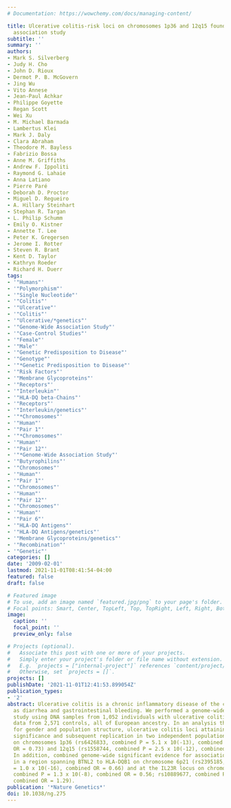 ```yaml
---
# Documentation: https://wowchemy.com/docs/managing-content/

title: Ulcerative colitis-risk loci on chromosomes 1p36 and 12q15 found by genome-wide
  association study
subtitle: ''
summary: ''
authors:
- Mark S. Silverberg
- Judy H. Cho
- John D. Rioux
- Dermot P. B. McGovern
- Jing Wu
- Vito Annese
- Jean-Paul Achkar
- Philippe Goyette
- Regan Scott
- Wei Xu
- M. Michael Barmada
- Lambertus Klei
- Mark J. Daly
- Clara Abraham
- Theodore M. Bayless
- Fabrizio Bossa
- Anne M. Griffiths
- Andrew F. Ippoliti
- Raymond G. Lahaie
- Anna Latiano
- Pierre Paré
- Deborah D. Proctor
- Miguel D. Regueiro
- A. Hillary Steinhart
- Stephan R. Targan
- L. Philip Schumm
- Emily O. Kistner
- Annette T. Lee
- Peter K. Gregersen
- Jerome I. Rotter
- Steven R. Brant
- Kent D. Taylor
- Kathryn Roeder
- Richard H. Duerr
tags:
- '"Humans"'
- '"Polymorphism"'
- '"Single Nucleotide"'
- '"Colitis"'
- '"Ulcerative"'
- '"Colitis"'
- '"Ulcerative/*genetics"'
- '"Genome-Wide Association Study"'
- '"Case-Control Studies"'
- '"Female"'
- '"Male"'
- '"Genetic Predisposition to Disease"'
- '"Genotype"'
- '"*Genetic Predisposition to Disease"'
- '"Risk Factors"'
- '"Membrane Glycoproteins"'
- '"Receptors"'
- '"Interleukin"'
- '"HLA-DQ beta-Chains"'
- '"Receptors"'
- '"Interleukin/genetics"'
- '"*Chromosomes"'
- '"Human"'
- '"Pair 1"'
- '"*Chromosomes"'
- '"Human"'
- '"Pair 12"'
- '"*Genome-Wide Association Study"'
- '"Butyrophilins"'
- '"Chromosomes"'
- '"Human"'
- '"Pair 1"'
- '"Chromosomes"'
- '"Human"'
- '"Pair 12"'
- '"Chromosomes"'
- '"Human"'
- '"Pair 6"'
- '"HLA-DQ Antigens"'
- '"HLA-DQ Antigens/genetics"'
- '"Membrane Glycoproteins/genetics"'
- '"Recombination"'
- '"Genetic"'
categories: []
date: '2009-02-01'
lastmod: 2021-11-01T08:41:54-04:00
featured: false
draft: false

# Featured image
# To use, add an image named `featured.jpg/png` to your page's folder.
# Focal points: Smart, Center, TopLeft, Top, TopRight, Left, Right, BottomLeft, Bottom, BottomRight.
image:
  caption: ''
  focal_point: ''
  preview_only: false

# Projects (optional).
#   Associate this post with one or more of your projects.
#   Simply enter your project's folder or file name without extension.
#   E.g. `projects = ["internal-project"]` references `content/project/deep-learning/index.md`.
#   Otherwise, set `projects = []`.
projects: []
publishDate: '2021-11-01T12:41:53.899054Z'
publication_types:
- '2'
abstract: Ulcerative colitis is a chronic inflammatory disease of the colon that presents
  as diarrhea and gastrointestinal bleeding. We performed a genome-wide association
  study using DNA samples from 1,052 individuals with ulcerative colitis and preexisting
  data from 2,571 controls, all of European ancestry. In an analysis that controlled
  for gender and population structure, ulcerative colitis loci attaining genome-wide
  significance and subsequent replication in two independent populations were identified
  on chromosomes 1p36 (rs6426833, combined P = 5.1 x 10(-13), combined odds ratio
  OR = 0.73) and 12q15 (rs1558744, combined P = 2.5 x 10(-12), combined OR = 1.35).
  In addition, combined genome-wide significant evidence for association was found
  in a region spanning BTNL2 to HLA-DQB1 on chromosome 6p21 (rs2395185, combined P
  = 1.0 x 10(-16), combined OR = 0.66) and at the IL23R locus on chromosome 1p31 (rs11209026,
  combined P = 1.3 x 10(-8), combined OR = 0.56; rs10889677, combined P = 1.3 x 10(-8),
  combined OR = 1.29).
publication: '*Nature Genetics*'
doi: 10.1038/ng.275
---
```

